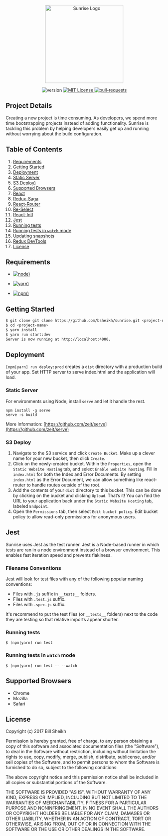 <p align="center">
  <img src="https://user-images.githubusercontent.com/7809061/31871004-28eeb018-b77f-11e7-8b4d-a2ff6cbb6ded.png" alt="Sunrise Logo" height="250">
</p>

<p align="center">
  <a herf="https://github.com/bsheikh/sunrise">
    <img src="https://img.shields.io/badge/v-0.0.1--beta-blue.svg" alt="version">
  </a>
  <a href="https://github.com/bsheikh/sunrise/blob/master/LICENSE">
    <img src="https://badges.frapsoft.com/os/mit/mit.svg?v=102" alt="MIT License">
  </a>
  <a href="https://github.com/bsheikh/sunrise/pulls">
    <img src="https://img.shields.io/badge/PRs-welcome-brightgreen.svg" alt="pull-requests">
  </a>
</p>



## Project Details
Creating a new project is time consuming. As developers, we spend more time bootstrapping projects instead of adding functionality. Sunrise is tackling this problem by helping developers easily get up and running without worrying about the build configuration.


## Table of Contents
1. [Requirements](#requirements)
2. [Getting Started](#getting-started)
3. [Deployment](#deployment)
  1. [Static Server](#static-server)
  2. [S3 Deploy)](#s3-deploy)
4. [Supported Browsers](#supported-browsers)
5. [React](#react)
6. [Redux-Saga](#redux-saga)
7. [React-Router](#react-router)
8. [Re-Select](#re-select)
9. [React-Intl](#react-intl)
10. [Jest](#jest)
  1. [Running tests](#running-tests)
  2. [Running tests in `watch` mode](#running-tests-in-watch-mode)
  3. [Updating snapshots](#updating-snapshots)
11. [Redux DevTools](#redux-devtools)
12. [License](#License)

## Requirements

* [![node)](https://img.shields.io/badge/node-%3E%3D4.5.0-brightgreen.svg)]()

* [![yarn)](https://img.shields.io/badge/yarn-%3E%3D0.20.3-brightgreen.svg)]()

* [![npm)](https://img.shields.io/badge/npm-%3E%3D3.0.0-brightgreen.svg)]()

## Getting Started

```bash
$ git clone git clone https://github.com/bsheikh/sunrise.git <project-name>
$ cd <project-name>
$ yarn install
$ yarn run start:dev
Server is now running at http://localhost:4000.
```

## Deployment
`[npm|yarn] run deploy:prod` creates a `dist` directory with a production build of your app. Set HTTP server to serve index.html and the application will load.

### Static Server
For environments using Node, install `serve` and let it handle the rest.
```
npm install -g serve
serve -s build
```
More Information: [https://github.com/zeit/serve](https://github.com/zeit/serve)

### S3 Deploy
1. Navigate to the S3 service and click `Create Bucket`. Make up a clever name for your new bucket, then click `Create`.
1. Click on the newly-created bucket. Within the `Properties`, open the `Static Website Hosting` tab, and select `Enable website hosting`. Fill in `index.html` for both the Index and Error Documents. By setting `index.html` as the Error Document, we can allow something like react-router to handle routes outside of the root.
1. Add the contents of your `dist` directory to this bucket. This can be done by clicking on the bucket and clicking `Upload`. That’s it! You can find the URL to your application back under the `Static Website Hosting` tab, labeled `Endpoint`.
1. Open the `Permissions` tab, then select `Edit bucket policy`. Edit bucket policy to allow read-only permissions for anonymous users.


## Jest
Sunrise uses Jest as the test runner. Jest is a Node-based runner in which tests are ran in a node environment instead of a browser environment. This enables fast iteration speed and prevents flakiness.

### Filename Conventions
Jest will look for test files with any of the following popular naming conventions:

* Files with `.js` suffix in `__tests__` folders.
* Files with `.test.js` suffix.
* Files with `.spec.js` suffix.

It's recommend to put the test files (or `__tests__` folders) next to the code they are testing so that relative imports appear shorter.

### Running tests
```
$ [npm|yarn] run test
```

### Running tests in `watch` mode
```
$ [npm|yarn] run test -- --watch
```

## Supported Browsers
* Chrome
* Mozilla
* Safari

## License
Copyright (c) 2017 Bill Sheikh

Permission is hereby granted, free of charge, to any person obtaining a copy
of this software and associated documentation files (the "Software"), to deal
in the Software without restriction, including without limitation the rights
to use, copy, modify, merge, publish, distribute, sublicense, and/or sell
copies of the Software, and to permit persons to whom the Software is
furnished to do so, subject to the following conditions:

The above copyright notice and this permission notice shall be included in all
copies or substantial portions of the Software.

THE SOFTWARE IS PROVIDED "AS IS", WITHOUT WARRANTY OF ANY KIND, EXPRESS OR
IMPLIED, INCLUDING BUT NOT LIMITED TO THE WARRANTIES OF MERCHANTABILITY,
FITNESS FOR A PARTICULAR PURPOSE AND NONINFRINGEMENT. IN NO EVENT SHALL THE
AUTHORS OR COPYRIGHT HOLDERS BE LIABLE FOR ANY CLAIM, DAMAGES OR OTHER
LIABILITY, WHETHER IN AN ACTION OF CONTRACT, TORT OR OTHERWISE, ARISING FROM,
OUT OF OR IN CONNECTION WITH THE SOFTWARE OR THE USE OR OTHER DEALINGS IN THE
SOFTWARE.
